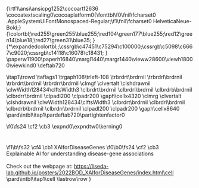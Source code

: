 {\rtf1\ansi\ansicpg1252\cocoartf2636
\cocoatextscaling0\cocoaplatform0{\fonttbl\f0\fnil\fcharset0 .AppleSystemUIFontMonospaced-Regular;\f1\fnil\fcharset0 HelveticaNeue-Bold;}
{\colortbl;\red255\green255\blue255;\red104\green177\blue255;\red12\green14\blue18;\red27\green31\blue35;
}
{\*\expandedcolortbl;;\cssrgb\c47451\c75294\c100000;\cssrgb\c5098\c6667\c9020;\cssrgb\c14118\c16078\c18431;
}
\paperw11900\paperh16840\margl1440\margr1440\vieww28600\viewh18000\viewkind0
\deftab720

\itap1\trowd \taflags1 \trgaph108\trleft-108 \trbrdrt\brdrnil \trbrdrl\brdrnil \trbrdrt\brdrnil \trbrdrr\brdrnil 
\clmgf \clvertalt \clshdrawnil \clwWidth128434\clftsWidth3 \clbrdrt\brdrnil \clbrdrl\brdrnil \clbrdrb\brdrnil \clbrdrr\brdrnil \clpadl200 \clpadr200 \gaph\cellx4320
\clmrg \clvertalt \clshdrawnil \clwWidth128434\clftsWidth3 \clbrdrt\brdrnil \clbrdrl\brdrnil \clbrdrb\brdrnil \clbrdrr\brdrnil \clpadl200 \clpadr200 \gaph\cellx8640
\pard\intbl\itap1\pardeftab720\partightenfactor0

\f0\fs24 \cf2 \cb3 \expnd0\expndtw0\kerning0
# 
\f1\b\fs32 \cf4 \cb1 XAIforDiseaseGenes
\f0\b0\fs24 \cf2 \cb3 \
Explainable AI for understanding disease-gene associations \
\
Check out the webpage at: https://liseda-lab.github.io/posters/2022BOD_XAIforDiseaseGenes/index.html\cell 
\pard\intbl\itap1\cell \lastrow\row
}